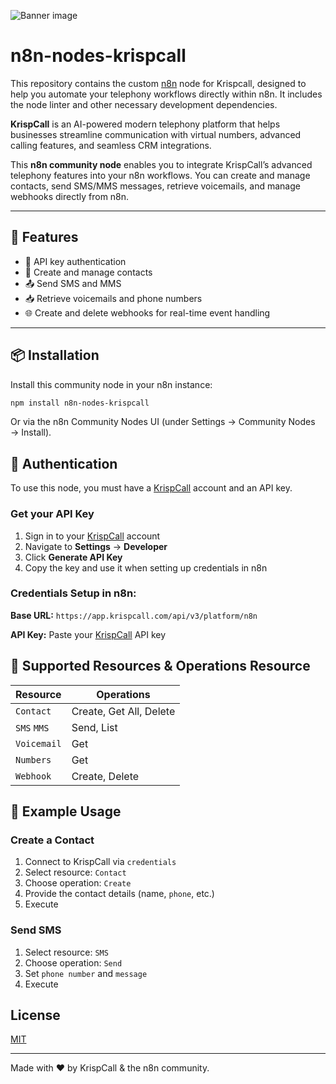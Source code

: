 ![Banner image](https://user-images.githubusercontent.com/10284570/173569848-c624317f-42b1-45a6-ab09-f0ea3c247648.png)

# n8n-nodes-krispcall

This repository contains the custom [n8n](https://n8n.io) node for Krispcall, designed to help you automate your telephony workflows directly within n8n. It includes the node linter and other necessary development dependencies.

**KrispCall** is an AI-powered modern telephony platform that helps businesses streamline communication with virtual numbers, advanced calling features, and seamless CRM integrations.

This **n8n community node** enables you to integrate KrispCall’s advanced telephony features into your n8n workflows. You can create and manage contacts, send SMS/MMS messages, retrieve voicemails, and manage webhooks directly from n8n.

---

## 🔧 Features

- 🔐 API key authentication
- 📇 Create and manage contacts
- 📤 Send SMS and MMS
- 📥 Retrieve voicemails and phone numbers
- 🌐 Create and delete webhooks for real-time event handling

---

## 📦 Installation

Install this community node in your n8n instance:

```bash
npm install n8n-nodes-krispcall
```

Or via the n8n Community Nodes UI (under Settings → Community Nodes → Install).

## 🔐 Authentication

To use this node, you must have a [KrispCall](https://krispcall.com) account and an API key.

### Get your API Key

1. Sign in to your [KrispCall](https://krispcall.com) account
2. Navigate to **Settings** → **Developer**
3. Click **Generate API Key**
4. Copy the key and use it when setting up credentials in n8n

### Credentials Setup in n8n:

**Base URL:** `https://app.krispcall.com/api/v3/platform/n8n`

**API Key:** Paste your [KrispCall](https://krispcall.com) API key

## 🔁 Supported Resources & Operations Resource

| Resource    | Operations              |
| ----------- | ----------------------- |
| `Contact`   | Create, Get All, Delete |
| `SMS` `MMS`  | Send, List              |
| `Voicemail` | Get                     |
| `Numbers`   | Get                     |
| `Webhook`   | Create, Delete          |

## 📘 Example Usage

### Create a Contact

1. Connect to KrispCall via `credentials`
2. Select resource: `Contact`
3. Choose operation: `Create`
4. Provide the contact details (name, `phone`, etc.)
5. Execute

### Send SMS

1. Select resource: `SMS`
2. Choose operation: `Send`
3. Set `phone number` and `message`
4. Execute

## License

[MIT](https://github.com/n8n-io/n8n-nodes-krispcall/blob/master/LICENSE.md)

---

Made with ❤️ by KrispCall & the n8n community.

